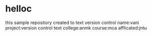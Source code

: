 # helloc
this sample repository created to text version control
name:vani
project:version control text
college:anmk
course:mca
afflicated:jntu

